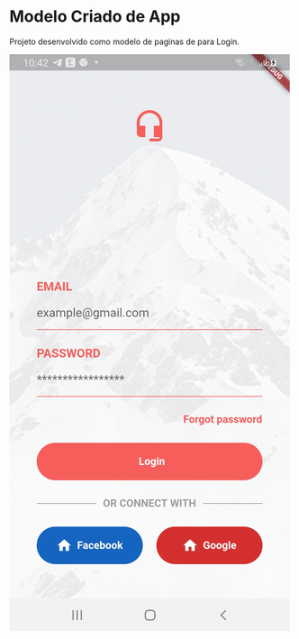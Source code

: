 # Modelo Criado de App 

Projeto desenvolvido como modelo de paginas de para Login.

<p>
<img src="/images/Login.jpg" style="size: 10;">
</p>


